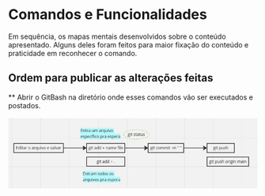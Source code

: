# Comandos e Funcionalidades #

Em sequência, os mapas mentais desenvolvidos sobre o conteúdo apresentado. Alguns deles foram feitos para maior fixação do conteúdo e praticidade em reconhecer o comando.

<head>

## Ordem para publicar as alterações feitas ##
** Abrir o GitBash na diretório onde esses comandos vão ser executados e postados.
<br><br>
<img src="/z_Resumos/img/ordem.jpg">

</head>

<body> 



</body>